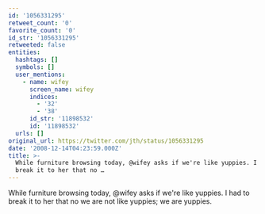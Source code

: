 ```yaml
---
id: '1056331295'
retweet_count: '0'
favorite_count: '0'
id_str: '1056331295'
retweeted: false
entities:
  hashtags: []
  symbols: []
  user_mentions:
    - name: wifey
      screen_name: wifey
      indices:
        - '32'
        - '38'
      id_str: '11898532'
      id: '11898532'
  urls: []
original_url: https://twitter.com/jth/status/1056331295
date: '2008-12-14T04:23:59.000Z'
title: >-
  While furniture browsing today, @wifey asks if we're like yuppies. I had to
  break it to her that no …
---
```


While furniture browsing today, @wifey asks if we're like yuppies. I had to break it to her that no we are not like yuppies; we are yuppies.
